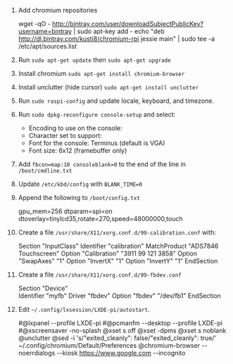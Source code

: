 1. Add chromium repositories

      wget -qO - http://bintray.com/user/downloadSubjectPublicKey?username=bintray | sudo apt-key add -
      echo "deb http://dl.bintray.com/kusti8/chromium-rpi jessie main" | sudo tee -a /etc/apt/sources.list

1. Run `sudo apt-get update` then `sudo apt-get upgrade`

1. Install chromium `sudo apt-get install chromium-browser`

1. Install unclutter (hide cursor) `sudo apt-get install unclutter`

1. Run `sudo raspi-config` and update locale, keyboard, and timezone.

1. Run `sudo dpkg-reconfigure console-setup` and select:

    * Encoding to use on the console: <UTF-8>
    * Character set to support: <Guess optimal character set>
    * Font for the console: Terminus (default is VGA)
    * Font size: 6x12 (framebuffer only)

1. Add `fbcon=map:10 consoleblank=0` to the end of the line in `/boot/cmdline.txt`

1. Update `/etc/kbd/config` with `BLANK_TIME=0`
  
1. Append the following to `/boot/config.txt`

      gpu_mem=256
      dtparam=spi=on
      dtoverlay=tinylcd35,rotate=270,speed=48000000,touch

1. Create a file `/usr/share/X11/xorg.conf.d/99-calibration.conf` with:

      Section "InputClass"
        Identifier "calibration"
        MatchProduct "ADS7846 Touchscreen"
        Option "Calibration" "3911 99 121 3858"
        Option "SwapAxes" "1"
        Option "InvertX" "1"
        Option "InvertY" "1"
      EndSection
      
1. Create a file `/usr/share/X11/xorg.conf.d/99-fbdev.conf`

      Section "Device"  
        Identifier "myfb"
        Driver "fbdev"
        Option "fbdev" "/dev/fb1"
      EndSection

1. Edit `~/.config/lxsession/LXDE-pi/autostart`.

      #@lxpanel --profile LXDE-pi
      #@pcmanfm --desktop --profile LXDE-pi
      #@xscreensaver -no-splash
      @xset s off
      @xset -dpms
      @xset s noblank
      @unclutter
      @sed -i 's/"exited_cleanly": false/"exited_cleanly": true/' ~/.config/chromium/Default/Preferences
      @chromium-browser --noerrdialogs --kiosk https://www.google.com --incognito

